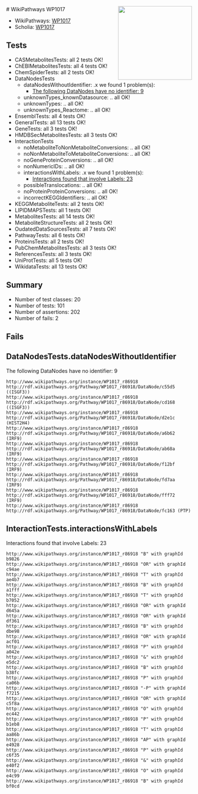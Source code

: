 <img style="float: right; width: 200px" src="https://upload.wikimedia.org/wikipedia/commons/thumb/8/83/Wplogo_with_text_500.png/640px-Wplogo_with_text_500.png" />
# WikiPathways WP1017

* WikiPathways: [WP1017](https://new.wikipathways.org/pathways/WP1017)
* Scholia: [WP1017](https://scholia.toolforge.org/wikipathways/WP1017)
## Tests
* CASMetabolitesTests: all 2 tests OK!
* ChEBIMetabolitesTests: all 4 tests OK!
* ChemSpiderTests: all 2 tests OK!
* DataNodesTests
    * dataNodesWithoutIdentifier: .x we found 1 problem(s):
        * [The following DataNodes have no identifier: 9](#d2d32fa8)
    * unknownTypes_knownDatasource: .. all OK!
    * unknownTypes: .. all OK!
    * unknownTypes_Reactome: .. all OK!
* EnsemblTests: all 4 tests OK!
* GeneralTests: all 13 tests OK!
* GeneTests: all 3 tests OK!
* HMDBSecMetabolitesTests: all 3 tests OK!
* InteractionTests
    * noMetaboliteToNonMetaboliteConversions: .. all OK!
    * noNonMetaboliteToMetaboliteConversions: .. all OK!
    * noGeneProteinConversions: .. all OK!
    * nonNumericIDs: .. all OK!
    * interactionsWithLabels: .x we found 1 problem(s):
        * [Interactions found that involve Labels: 23](#fe97a8da)
    * possibleTranslocations: .. all OK!
    * noProteinProteinConversions: .. all OK!
    * incorrectKEGGIdentifiers: .. all OK!
* KEGGMetaboliteTests: all 2 tests OK!
* LIPIDMAPSTests: all 1 tests OK!
* MetabolitesTests: all 14 tests OK!
* MetaboliteStructureTests: all 2 tests OK!
* OudatedDataSourcesTests: all 7 tests OK!
* PathwayTests: all 6 tests OK!
* ProteinsTests: all 2 tests OK!
* PubChemMetabolitesTests: all 3 tests OK!
* ReferencesTests: all 3 tests OK!
* UniProtTests: all 5 tests OK!
* WikidataTests: all 13 tests OK!


## Summary

* Number of test classes: 20
* Number of tests: 101
* Number of assertions: 202
* Number of fails: 2

## Fails

<a name="d2d32fa8" />

## DataNodesTests.dataNodesWithoutIdentifier

The following DataNodes have no identifier: 9
```
http://www.wikipathways.org/instance/WP1017_r86918 http://rdf.wikipathways.org/Pathway/WP1017_r86918/DataNode/c55d5 ((ISGF3))
http://www.wikipathways.org/instance/WP1017_r86918 http://rdf.wikipathways.org/Pathway/WP1017_r86918/DataNode/cd168 ((ISGF3))
http://www.wikipathways.org/instance/WP1017_r86918 http://rdf.wikipathways.org/Pathway/WP1017_r86918/DataNode/d2e1c (HIST2H4)
http://www.wikipathways.org/instance/WP1017_r86918 http://rdf.wikipathways.org/Pathway/WP1017_r86918/DataNode/a6b62 (IRF9)
http://www.wikipathways.org/instance/WP1017_r86918 http://rdf.wikipathways.org/Pathway/WP1017_r86918/DataNode/ab68a (IRF9)
http://www.wikipathways.org/instance/WP1017_r86918 http://rdf.wikipathways.org/Pathway/WP1017_r86918/DataNode/f12bf (IRF9)
http://www.wikipathways.org/instance/WP1017_r86918 http://rdf.wikipathways.org/Pathway/WP1017_r86918/DataNode/fd7aa (IRF9)
http://www.wikipathways.org/instance/WP1017_r86918 http://rdf.wikipathways.org/Pathway/WP1017_r86918/DataNode/fff72 (IRF9)
http://www.wikipathways.org/instance/WP1017_r86918 http://rdf.wikipathways.org/Pathway/WP1017_r86918/DataNode/fc163 (PTP)
```

<a name="fe97a8da" />

## InteractionTests.interactionsWithLabels

Interactions found that involve Labels: 23
```
http://www.wikipathways.org/instance/WP1017_r86918 "B" with graphId b9826
http://www.wikipathways.org/instance/WP1017_r86918 "OR" with graphId c94ae
http://www.wikipathways.org/instance/WP1017_r86918 "T" with graphId ae4b7
http://www.wikipathways.org/instance/WP1017_r86918 "B" with graphId a1fff
http://www.wikipathways.org/instance/WP1017_r86918 "T" with graphId b7052
http://www.wikipathways.org/instance/WP1017_r86918 "OR" with graphId d645a
http://www.wikipathways.org/instance/WP1017_r86918 "OR" with graphId df361
http://www.wikipathways.org/instance/WP1017_r86918 "B" with graphId dbe98
http://www.wikipathways.org/instance/WP1017_r86918 "OR" with graphId acf01
http://www.wikipathways.org/instance/WP1017_r86918 "P" with graphId a042e
http://www.wikipathways.org/instance/WP1017_r86918 "&" with graphId e5dc2
http://www.wikipathways.org/instance/WP1017_r86918 "B" with graphId b38fc
http://www.wikipathways.org/instance/WP1017_r86918 "P" with graphId ca06b
http://www.wikipathways.org/instance/WP1017_r86918 "-P" with graphId f7215
http://www.wikipathways.org/instance/WP1017_r86918 "OR" with graphId c5f8a
http://www.wikipathways.org/instance/WP1017_r86918 "O" with graphId ec442
http://www.wikipathways.org/instance/WP1017_r86918 "P" with graphId b1eb8
http://www.wikipathways.org/instance/WP1017_r86918 "T" with graphId aa86b
http://www.wikipathways.org/instance/WP1017_r86918 "AP" with graphId e4928
http://www.wikipathways.org/instance/WP1017_r86918 "P" with graphId c6f35
http://www.wikipathways.org/instance/WP1017_r86918 "&" with graphId e40f2
http://www.wikipathways.org/instance/WP1017_r86918 "O" with graphId e4c99
http://www.wikipathways.org/instance/WP1017_r86918 "B" with graphId bf0cd
```

